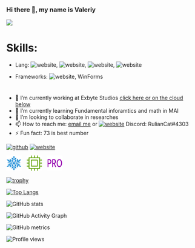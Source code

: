 ### Hi there 👋, my name is Valeriy
![](https://s.fishki.net/upload/users/2020/04/27/347563/26c9af3832d65d50a71cc1e314b694b3.jpg)


# Skills:  
- Lang: <img src='https://cdn.jsdelivr.net/npm/simple-icons@3.0.1/icons/csharp.svg' alt='website' height='40'>, <img src='https://cdn.jsdelivr.net/npm/simple-icons@3.0.1/icons/cplusplus.svg' alt='website' height='40'>, <img src='https://cdn.jsdelivr.net/npm/simple-icons@3.0.1/icons/java.svg' alt='website' height='40'>, <img src='https://cdn.jsdelivr.net/npm/simple-icons@3.0.1/icons/python.svg' alt='website' height='40'>

- Frameworks: <img src='https://cdn.jsdelivr.net/npm/simple-icons@3.0.1/icons/unity.svg' alt='website' height='40'>, WinForms

# 

- 🔭 I’m currently working at Exbyte Studios [click here or on the cloud below](https://github.com/navendu-pottekkat/awesome-readme/blob/master/header.png)
- 🌱 I’m currently learning Fundamental inforamtics and math in MAI
- 👯 I’m looking to collaborate in researches
- 📫 How to reach me: [email me](RulianValeriy@yandex.ru) or [<img src='https://cdn.jsdelivr.net/npm/simple-icons@3.0.1/icons/vk.svg' alt='website' height='40'>](https://vk.com/ruliandeo/) Discord: RulianCat#4303
- ⚡ Fun fact: 73 is best number

[<img src='https://cdn.jsdelivr.net/npm/simple-icons@3.0.1/icons/github.svg' alt='github' height='40'>](https://github.com/DeoEsor)  [<img src='https://cdn.jsdelivr.net/npm/simple-icons@3.0.1/icons/icloud.svg' alt='website' height='40'>](http://exbytestudios.com/)  

<a href='https://archiveprogram.github.com/'><img src='https://raw.githubusercontent.com/acervenky/animated-github-badges/master/assets/acbadge.gif' width='40' height='40'></a> <a href='https://docs.github.com/en/developers'><img src='https://raw.githubusercontent.com/acervenky/animated-github-badges/master/assets/devbadge.gif' width='40' height='40'></a> <a href='https://github.com/pricing'><img src='https://raw.githubusercontent.com/acervenky/animated-github-badges/master/assets/pro.gif' width='40' height='40'></a> 

[![trophy](https://github-profile-trophy.vercel.app/?username=DeoEsor)](https://github.com/ryo-ma/github-profile-trophy)

[![Top Langs](https://github-readme-stats.vercel.app/api/top-langs/?username=DeoEsor)](https://github.com/anuraghazra/github-readme-stats)

![GitHub stats](https://github-readme-stats.vercel.app/api?username=DeoEsor&show_icons=true&count_private=true)  

![GitHub Activity Graph](https://activity-graph.herokuapp.com/graph?username=DeoEsor)  

![GitHub metrics](https://metrics.lecoq.io/DeoEsor)  

![Profile views](https://gpvc.arturio.dev/DeoEsor)  
